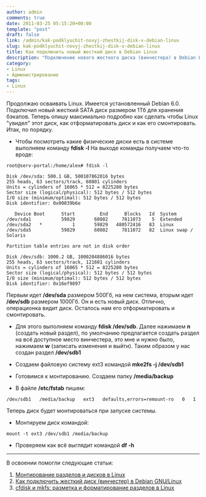 ```yaml
---
author: admin
comments: true
date: 2011-03-25 05:15:20+00:00
template: "post"
draft: false
link: /admin/kak-podklyuchit-novyj-zhestkij-disk-v-debian-linux
slug: kak-podklyuchit-novyj-zhestkij-disk-v-debian-linux
title: Как подключить новый жесткий диск в Debian Linux
description: "Подключение нового жесткого диска (винчестера) в Debian Linux. Разметка, форматирование, монтирование"
category:
- Linux
- Администрирование
tags:
- Linux
---
```


Продолжаю осваивать Linux. 
Имеется установленный Debian 6.0. Подключил новый жесткий SATA диск размером 1Тб для хранения бэкапов. Теперь опишу максимально подробно как сделать чтобы Linux "увидел" этот диск, как отформатировать диск и как его смонтировать.
Итак, по порядку. 
- Чтобы посмотреть какие физические диски есть в системе выполняем команду **fdisk -l**
На выходе команды получаем что-то вроде:

```
root@serv-portal:/home/alex# fdisk -l

Disk /dev/sda: 500.1 GB, 500107862016 bytes
255 heads, 63 sectors/track, 60801 cylinders
Units = cylinders of 16065 * 512 = 8225280 bytes
Sector size (logical/physical): 512 bytes / 512 bytes
I/O size (minimum/optimal): 512 bytes / 512 bytes
Disk identifier: 0x00039b6e

   Device Boot      Start         End      Blocks   Id  System
/dev/sda1           59829       60802     7811073    5  Extended
/dev/sda2   *           1       59829   480572416   83  Linux
/dev/sda5           59829       60802     7811072   82  Linux swap / Solaris

Partition table entries are not in disk order

Disk /dev/sdb: 1000.2 GB, 1000204886016 bytes
255 heads, 63 sectors/track, 121601 cylinders
Units = cylinders of 16065 * 512 = 8225280 bytes
Sector size (logical/physical): 512 bytes / 512 bytes
I/O size (minimum/optimal): 512 bytes / 512 bytes
Disk identifier: 0x16ef9897
```

Первым идет **/dev/sda** размером 500Гб, на нем система, вторым идет **/dev/sdb** размером 1000Гб. Он и есть новый диск. Отлично, операционка видит диск. Осталось нам его отформатировать и смонтировать.

- Для этого выполняем команду **fdisk /dev/sdb**. Далее нажимаем  **n** (создать новый раздел), по умолчанию предлагается создать раздел на всё доступное место винчестера, это мне и нужно было, нажимаем  **w** (записать изменения и выйти). Таким образом у нас создан раздел **/dev/sdb1**

- Создаем файловую систему ext3 командой  **mke2fs -j /dev/sdb1**
- Готовимся к монтированию. Создаем папку **/media/backup**
- В файле **/etc/fstab** пишем:
```
/dev/sdb1   /media/backup   ext3   defaults,errors=remount-ro   0   1
```
Теперь диск будет монтироваться при запуске системы.
- Монтируем диск командой:
```
mount -t ext3 /dev/sdb1 /media/backup
```
- Проверяем как всё выглядит командой **df -h**

---
В освоении помогли следующие статьи:
1. [Монтирование разделов и дисков в Linux](http://mydebianblog.blogspot.com/2008/09/linux.html)
2. [Как подключить жесткий диск (винчестер) в Debian GNU/Linux](http://www.strizhkov.ru/archives/74)
3. [cfdisk и mkfs: разметка и форматирование разделов в Linux](http://mydebianblog.blogspot.com/2008/10/cfdisk-mkfs-linux.html)


